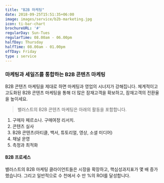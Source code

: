 ```yaml
---
title: "B2B 마케팅"
date: 2018-09-25T15:51:35+06:00
image: images/service/b2b-marketing.jpg
icon: ti-bar-chart
brochureURL: '#'
regularDay: Sun-Tues
regularTime: 08.00am - 06.00pm
halfDay: Thursday
halfTime: 08.00am - 01.00pm
offDay: Friday
type : service
---
```


### 마케팅과 세일즈를 통합하는 B2B 콘텐츠 마케팅 

B2B 콘텐츠 마케팅을 제대로 하면 마케팅과 영업의 시너지가 강해집니다. 체계적이고 고도화된 B2B 콘텐츠 마케팅을 통해 더 많은 잠재고객을 확보하고, 잠재고객의 전환율을 높이세요.<!--more-->


>밸러스트의 B2B 콘텐츠 마케팅은 아래의 활동을 포함합니다. 

1. 구매자 페르소나. 구매여정 리서치.
2. 콘텐츠 실사
3. B2B 콘텐츠(아티클, 백서, 튜토리얼, 영상, 소셜 미디어)
4. 채널 운영
5. 측정과 최적화

#### B2B 프로세스

밸러스트의 B2B 마케팅 클라이언트들은 시장을 확장하고, 핵심성과지표가 몇 배 증가했습니다. 그리고 일반적으로 수 천에서 수 만 %의 ROI를 달성합니다.    